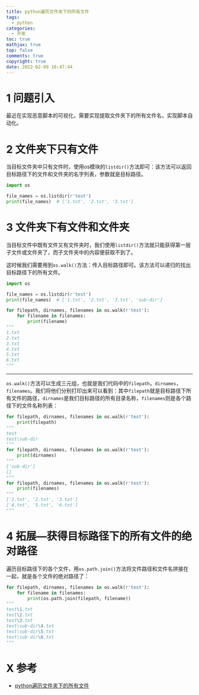 ```yaml
---
title: python遍历文件夹下的所有文件
tags:
  - python
categories:
  - 开发
toc: true
mathjax: true
top: false
comments: true
copyright: true
date: 2022-02-09 16:47:44
---
```


# 1 问题引入

最近在实现恶意脚本的可视化，需要实现提取文件夹下的所有文件名，实现脚本自动化。

# 2 文件夹下只有文件

当目标文件夹中只有文件时，使用os模块的`listdir()`方法即可：该方法可以返回目标路径下的文件和文件夹的名字列表，参数就是目标路径。

```python
import os

file_names = os.listdir(r'test')
print(file_names)  # ['1.txt', '2.txt', '3.txt']
```

# 3 文件夹下有文件和文件夹

当目标文件中既有文件又有文件夹时，我们使用`listdir()`方法就只能获得第一层子文件或文件夹了，而子文件夹中的内容便获取不到了。

这时候我们需要用到`os.walk()`方法：传入目标路径即可。该方法可以递归的找出目标路径下的所有文件。

```python
import os

file_names = os.listdir(r'test')
print(file_names)  # ['1.txt', '2.txt', '3.txt', 'sub-dir']

for filepath, dirnames, filenames in os.walk(r'test'):
    for filename in filenames:
        print(filename)
"""
1.txt
2.txt
3.txt
4.txt
5.txt
6.txt
"""
```

***

`os.walk()`方法可以生成三元组，也就是我们代码中的`filepath`，`dirnames`，`filenames`。我们将他们分别打印出来可以看到：其中`filepath`就是目标路径下所有文件的路径，`dirnames`是我们目标路径的所有目录名称，`filenames`则是各个路径下的文件名称列表：

```python
for filepath, dirnames, filenames in os.walk(r'test'):
    print(filepath)
"""
test
test\sub-dir
"""
for filepath, dirnames, filenames in os.walk(r'test'):
    print(dirnames)
"""
['sub-dir']
[]
"""
for filepath, dirnames, filenames in os.walk(r'test'):
    print(filenames)
"""
['1.txt', '2.txt', '3.txt']
['4.txt', '5.txt', '6.txt']
"""
```

# 4 拓展—获得目标路径下的所有文件的绝对路径

遍历目标路径下的各个文件，用`os.path.join()`方法将文件路径和文件名拼接在一起，就是各个文件的绝对路径了：

```python
for filepath, dirnames, filenames in os.walk(r'test'):
    for filename in filenames:
        print(os.path.join(filepath, filename))
"""
test\1.txt
test\2.txt
test\3.txt
test\sub-dir\4.txt
test\sub-dir\5.txt
test\sub-dir\6.txt
"""
```

# X 参考

* [python遍历文件夹下的所有文件](https://blog.csdn.net/qq_39721240/article/details/90704223)

